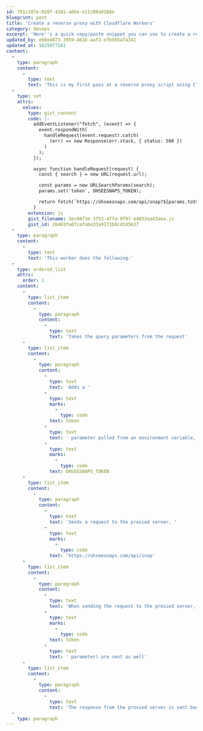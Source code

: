 ```yaml
---
id: 791c107e-920f-4101-a0be-e11c00a9268e
blueprint: post
title: 'Create a reverse proxy with Cloudflare Workers'
category: devops
excerpt: 'Here''s a quick copy/paste snippet you can use to create a reverse proxy server in Cloudflare.'
updated_by: e66e4073-3959-461b-aaf2-e7b565a7a341
updated_at: 1625977161
content:
  -
    type: paragraph
    content:
      -
        type: text
        text: 'This is my first pass at a reverse proxy script using Cloudflare Workers. It''s pretty simple.'
  -
    type: set
    attrs:
      values:
        type: gist_content
        code: |-
          addEventListener("fetch", (event) => {
            event.respondWith(
              handleRequest(event.request).catch(
                (err) => new Response(err.stack, { status: 500 })
              )
            );
          });

          async function handleRequest(request) {
            const { search } = new URL(request.url);

            const params = new URLSearchParams(search);
            params.set('token', OHSEESNAPS_TOKEN);

            return fetch(`https://ohseesnaps.com/api/snap?${params.toString()}`)
          }
        extension: js
        gist_filename: 3ec04f3e-3f53-4ffa-9f97-e4852ea43aea.js
        gist_id: 2b463fa07cafabe33a9171b8cd245637
  -
    type: paragraph
    content:
      -
        type: text
        text: 'This worker does the following:'
  -
    type: ordered_list
    attrs:
      order: 1
    content:
      -
        type: list_item
        content:
          -
            type: paragraph
            content:
              -
                type: text
                text: 'Takes the query parameters from the request'
      -
        type: list_item
        content:
          -
            type: paragraph
            content:
              -
                type: text
                text: 'Adds a '
              -
                type: text
                marks:
                  -
                    type: code
                text: token
              -
                type: text
                text: ' parameter pulled from an environment variable, '
              -
                type: text
                marks:
                  -
                    type: code
                text: OHSEESNAPS_TOKEN
      -
        type: list_item
        content:
          -
            type: paragraph
            content:
              -
                type: text
                text: 'Sends a request to the proxied server, '
              -
                type: text
                marks:
                  -
                    type: code
                text: 'https://ohseesnaps.com/api/snap'
      -
        type: list_item
        content:
          -
            type: paragraph
            content:
              -
                type: text
                text: 'When sending the request to the proxied server, the original query parameters (including the added '
              -
                type: text
                marks:
                  -
                    type: code
                text: token
              -
                type: text
                text: ' parameter) are sent as well'
      -
        type: list_item
        content:
          -
            type: paragraph
            content:
              -
                type: text
                text: 'The response from the proxied server is sent back to the client'
  -
    type: paragraph
---
```

